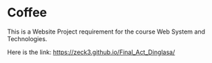 # Coffee

This is a Website Project requirement for the course Web System and Technologies.

Here is the link: https://zeck3.github.io/Final_Act_Dinglasa/
